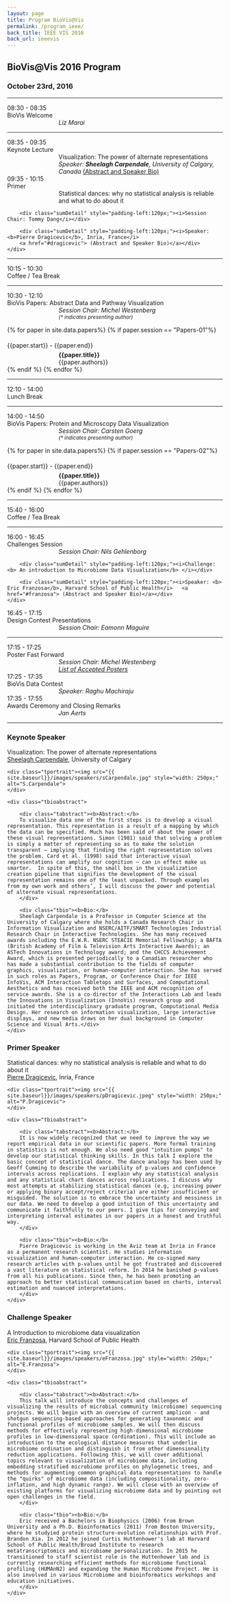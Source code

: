 ```yaml
---
layout: page
title: Program BioVis@Vis
permalink: /program_ieee/
back_title: IEEE VIS 2016
back_url: ieeevis
---
```

## BioVis@Vis 2016 Program

### October 23rd, 2016

<hr class="style-one">
<div>
    <div class="sumTime2">08:30 - 08:35</div>
    <div>
        <div class="sumContent">BioVis Welcome</div>
          <div class="sumDetail" style="padding-left:120px;"><i> Liz Marai</i>
    </div>
</div>

<hr class="style-one">

<div>
    <div class="sumTime2">08:35 - 09:35</div>
    <div>
        <div class="sumContent">Keynote Lecture</div>
        <div class="sumContent" style="padding-left:120px;">Visualization: The power of alternate representations</div>
          <div class="sumDetail" style="padding-left:120px;"><i> Speaker: <b> Sheelagh Carpendale</b>, University of Calgary, Canada</i>
          <a href="#carpendale"> (Abstract and Speaker Bio)</a></div>
    </div>
</div>

<div>
    <div class="sumTime2">09:35 - 10:15</div>
    <div>
        <div class="sumContent">Primer</div>
        <div class="sumContent" style="padding-left:120px;">Statistical dances: why no statistical analysis is reliable and
        what to do about it</div>

        <div class="sumDetail" style="padding-left:120px;"><i>Session Chair: Tommy Dang</i></div>

        <div class="sumDetail" style="padding-left:120px;"><i>Speaker: <b>Pierre Dragicevic</b>, Inria, France</i>
        <a href="#dragicevic"> (Abstract and Speaker Bio)</a></div>
    </div>
</div>

<!--------------- COFFEE BREAK------------------->
<hr class="style-one">
<div>
    <div class="sumTime2">10:15 - 10:30</div>
    <div>
        <div class="sumContent">Coffee / Tea Break</div>
    </div>
</div>

<hr class="style-one">

<!--------------- Papers Session 1 ------------------->


<div>
    <div class="sumTime2"> 10:30 - 12:10</div>
    <div>
        <div class="sumContent">BioVis Papers: Abstract Data and Pathway Visualization </div>
    </div>
    <div class="sumDetail" style="padding-left:120px;"><i>Session Chair: Michel Westenberg</i> </div>
    <div class="sumDetail" style="padding-left:120px;font-size:12px;"><i>(* indicates presenting author)</i> </div>
</div>

<!-- Load Papers automatically from spreadsheet -->
{% for paper in site.data.papers%}
{% if paper.session == "Papers-01"%}
  <div>
      <div class="sumTime" style="padding-top:5px;"> {{paper.start}} - {{paper.end}}</div>
      <div>
          <div class="ttile" style="padding-left:120px; padding-top:5px;"><b>{{paper.title}}</b></div>
      </div>
      <div class="sumDetail" style="padding-left:120px;"> {{paper.authors}}</div>
  </div>
{% endif %}
{% endfor %}

<!--------------- LUNCH BREAK------------------->
<hr class="style-one">
<div>
    <div class="sumTime2">12:10 - 14:00</div>
    <div>
        <div class="sumContent">Lunch Break</div>
    </div>
</div>
<hr class="style-one">

<!--------------- Papers Session 2 ------------------->


<div>
    <div class="sumTime2"> 14:00 - 14:50</div>
    <div>
        <div class="sumContent">BioVis Papers: Protein and Microscopy Data Visualization</div>
    </div>
    <div class="sumDetail" style="padding-left:120px;"><i>Session Chair: Carsten Goerg</i> </div>
    <div class="sumDetail" style="padding-left:120px;font-size:12px;"><i>(* indicates presenting author)</i> </div>
</div>


<!-- Load Papers automatically from spreadsheet -->
{% for paper in site.data.papers%}
{% if paper.session == "Papers-02"%}
  <div>
      <div class="sumTime" style="padding-top:5px;"> {{paper.start}} - {{paper.end}}</div>
      <div>
          <div class="ttile" style="padding-left:120px; padding-top:5px;"><b>{{paper.title}}</b></div>
      </div>
      <div class="sumDetail" style="padding-left:120px;"> {{paper.authors}}</div>
  </div>
{% endif %}
{% endfor %}

<!--------------- COFFEE BREAK------------------->
<hr class="style-one">
<div>
    <div class="sumTime2">15:40 - 16:00</div>
    <div>
        <div class="sumContent">Coffee / Tea Break</div>
    </div>
</div>

<hr class="style-one">

<!--------------- CHALLENGE AND DESIGN CONTEST ------------------->
<div>
    <div class="sumTime2">16:00 - 16:45</div>
    <div>
        <div class="sumContent">Challenges Session</div>
        <div class="sumDetail" style="padding-left:120px;"><i>Session Chair:  Nils Gehlenborg </i></div>

        <div class="sumDetail" style="padding-left:120px;"><i>Challenge: <b> An introduction to Microbiome Data Visualization</b> </i></div>

        <div class="sumDetail" style="padding-left:120px;"><i>Speaker: <b> Eric Franzosa</b>, Harvard School of Public Health</i>   <a href="#franzosa"> (Abstract and Speaker Bio)</a></div>
    </div>
</div>

<div>
    <div class="sumTime2">16:45 - 17:15</div>
    <div>
        <div class="sumContent">Design Contest Presentations </div>
        <div class="sumDetail" style="padding-left:120px;"><i>Session Chair:  Eamonn Maguire </i></div>
    </div>
</div>

<hr class="style-one">

<!--------------- LAST STUFF ------------------->
<div>
    <div class="sumTime2">17:15 - 17:25</div>
    <div>
        <div class="sumContent">Poster Fast Forward</div>
        <div class="sumDetail" style="padding-left:120px;"><i>Session Chair: Michel Westenberg </i></div>
        <div style="padding-left:120px;"><a href= "{{site.baseurl}}/posters_ieeeAccepted"><i>List of Accepted Posters</i></a></div>
    </div>
</div>

<div>
    <div class="sumTime2">17:25 - 17:35</div>
    <div>
        <div class="sumContent">BioVis Data Contest </div>
        <div class="sumDetail" style="padding-left:120px;"><i>Speaker: Raghu Machiraju </i></div>
    </div>
</div>

<div>
    <div class="sumTime2">17:35 - 17:55</div>
    <div>
        <div class="sumContent">Awards Ceremony and Closing Remarks </div>
        <div class="sumDetail" style="padding-left:120px;"><i> Jan Aerts </i></div>
    </div>
</div>
<hr class="style-one">




<h3>Keynote Speaker</h3>

<a name="carpendale"></a>
<div class="talk">
    <div class="ttitle">Visualization: The power of alternate representations
        <!--{% if talk.slides %}
        <span class="tspeaker" style="float: right;"><a href="{{ site.baseurl }}/files/{{talk.slides}}">Download
            Slides</a></span>
        {% endif %}-->
    </div>
    <div><span class="tspeaker"><a href="http://pages.cpsc.ucalgary.ca/~sheelagh/wiki/pmwiki.php">Sheelagh Carpendale</a></span>, <span>University of Calgary</span></div>

    <div class="tportrait"><img src="{{ site.baseurl}}/images/speakers/sCarpendale.jpg" style="width: 250px;" alt="S.Carpendale">
    </div>

    <div class="tbioabstract">

        <div class="tabstract"><b>Abstract:</b>
        To visualize data one of the first steps is to develop a visual representation. This representation is a result of a mapping by which the data can be specified. Much has been said of about the power of these visual representations. Simon (1981) said that solving a problem is simply a matter of representing so as to make the solution transparent – implying that finding the right representation solves the problem. Card et al. (1998) said that interactive visual representations can amplify our cognition – can in effect make us smarter.  In spite of this, the small box in the visualization creation pipeline that signifies the development of the visual representation remains one of the least unpacked. Through examples from my own work and others’, I will discuss the power and potential of alternate visual representations.
        </div>

        <div class="tbio"><b>Bio:</b>
        Sheelagh Carpendale is a Professor in Computer Science at the University of Calgary where she holds a Canada Research Chair in Information Visualization and NSERC/AITF/SMART Technologies Industrial Research Chair in Interactive Technologies. She has many received awards including the E.W.R. NSERC STEACIE Memorial Fellowship; a BAFTA (British Academy of Film & Television Arts Interactive Awards); an ASTech Innovations in Technology award; and the CHCCS Achievement Award, which is presented periodically to a Canadian researcher who has made a substantial contribution to the fields of computer graphics, visualization, or human-computer interaction. She has served in such roles as Papers, Program, or Conference Chair for IEEE InfoVis, ACM Interaction Tabletops and Surfaces, and Computational Aesthetics and has received both the IEEE and ACM recognition of service awards. She is a co-director of the Interactions Lab and leads the Innovations in Visualization (InnoVis) research group and initiated the interdisciplinary graduate program, Computational Media Design. Her research on information visualization, large interactive displays, and new media draws on her dual background in Computer Science and Visual Arts.</div>
    </div>
</div>



<h3>Primer Speaker</h3>

<a name="dragicevic"></a>
<div class="talk">
    <div class="ttitle">Statistical dances: why no statistical analysis is reliable and what to do about it
        <!--{% if talk.slides %}
        <span class="tspeaker" style="float: right;"><a href="{{ site.baseurl }}/files/{{talk.slides}}">Download
            Slides</a></span>
        {% endif %}-->
    </div>
    <div><span class="tspeaker"><a href=" http://www.aviz.fr/badstats">Pierre Dragicevic</a></span>, <span> Inria, France </span></div>

    <div class="tportrait"><img src="{{ site.baseurl}}/images/speakers/pDragicevic.jpeg" style="width: 250px;" alt="P.Dragicevic">
    </div>

    <div class="tbioabstract">

        <div class="tabstract"><b>Abstract:</b>
        It is now widely recognized that we need to improve the way we report empirical data in our scientific papers. More formal training in statistics is not enough. We also need good "intuition pumps" to develop our statistical thinking skills. In this talk I explore the basic concept of statistical dance. The dance analogy has been used by Geoff Cumming to describe the variability of p-values and confidence intervals across replications. I explain why any statistical analysis and any statistical chart dances across replications. I discuss why most attempts at stabilizing statistical dances (e.g, increasing power or applying binary accept/reject criteria) are either insufficient or misguided. The solution is to embrace the uncertainty and messiness in our data. We need to develop a good intuition of this uncertainty and communicate it faithfully to our peers. I give tips for conveying and interpreting interval estimates in our papers in a honest and truthful way.
        </div>

        <div class="tbio"><b>Bio:</b>
        Pierre Dragicevic is working in the Aviz team at Inria in France as a permanent research scientist. He studies information visualization and human-computer interaction. He co-signed many research articles with p-values until he got frustrated and discovered a vast literature on statistical reform. In 2014 he banished p-values from all his publications. Since then, he has been promoting an approach to better statistical communication based on charts, interval estimation and nuanced interpretations.
        </div>
    </div>
</div>

<h3> Challenge Speaker</h3>
<a name="franzosa"></a>
<div class="talk">
    <div class="ttitle">A Introduction to microbiome data visualization
        <!--{% if talk.slides %}
        <span class="tspeaker" style="float: right;"><a href="{{ site.baseurl }}/files/{{talk.slides}}">Download
            Slides</a></span>
        {% endif %}-->
    </div>
    <div><span class="tspeaker"><a href="http://franzosa.net/">Eric Franzosa</a></span>, <span> Harvard School of Public Health </span></div>

    <div class="tportrait"><img src="{{ site.baseurl}}/images/speakers/eFranzosa.jpg" style="width: 250px;" alt="E.Franzosa">
    </div>

    <div class="tbioabstract">

        <div class="tabstract"><b>Abstract:</b>
        This talk will introduce the concepts and challenges of visualizing the results of microbial community (microbiome) sequencing projects. We will begin with an overview of current amplicon - and shotgun sequencing-based approaches for generating taxonomic and functional profiles of microbiome samples. We will then discuss methods for effectively representing high-dimensional microbiome profiles in low-dimensional space (ordination). This will include an introduction to the ecological distance measures that underlie microbiome ordination and distinguish it from other dimensionality reduction applications. Following this, we will cover additional topics relevant to visualization of microbiome data, including embedding stratified microbiome profiles on phylogenetic trees, and methods for augmenting common graphical data representations to handle the "quirks" of microbiome data (including compositionality, zero-inflation, and high dynamic range). We will close with an overview of existing platforms for visualizing microbiome data and by pointing out open challenges in the field.
        </div>

        <div class="tbio"><b>Bio:</b>
        Eric received a Bachelors in Biophysics (2006) from Brown University and a Ph.D. Bioinformatics (2011) from Boston University, where he studyied protein structure-evolution relationships with Prof. Brandon Xia. In 2012 he joined Curtis Huttenhower's lab at Harvard School of Public Health/Broad Institute to research metatranscriptomics and microbiome personalization. In 2015 he transitioned to staff scientist role in the Huttenhower lab and is currently researching efficient methods for microbiome functional profiling (HUMAnN2) and expanding the Human Microbiome Project. He is also involved in various Microbiome and bioinformatics workshops and education initiatives.
        </div>
    </div>
</div>
